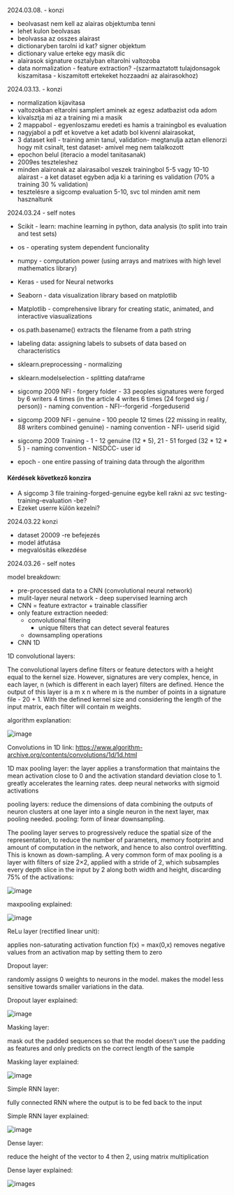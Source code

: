 2024.03.08. - konzi

- beolvasast nem kell az alairas objektumba tenni
- lehet kulon beolvasas
- beolvassa az osszes alairast
- dictionaryben tarolni id kat? signer objektum
- dictionary value erteke egy masik dic
- alairasok signature osztalyban eltarolni valtozoba
- data normalization - feature extraction? -(szarmaztatott tulajdonsagok kiszamitasa - kiszamitott ertekeket hozzaadni az alairasokhoz)


2024.03.13. - konzi

- normalization kijavitasa
- valtozokban eltarolni samplert aminek az egesz adatbazist oda adom
- kivalsztja mi az a training mi a masik 
- 2 mappabol - egyenloszamu eredeti es hamis a trainingbol es evaluation 
- nagyjabol a pdf et kovetve a ket adatb bol kivenni alairasokat, 
- 3 dataset kell - training amin tanul, validation- megtanulja aztan ellenorzi hogy mit csinalt, test dataset- amivel meg nem talalkozott
- epochon belul (iteracio a model tanitasanak)
- 2009es teszteleshez
- minden alaironak az alairasaibol veszek trainingbol 5-5 vagy 10-10 alairast - a ket dataset egyben adja ki a tarining es validation (70% a training 30 % validation)
- tesztelésre a sigcomp evaluation 5-10, svc tol minden amit nem hasznaltunk


2024.03.24 - self notes

- Scikit - learn: machine learning in python, data analysis (to split into train and test sets)
- os - operating system dependent funcionality 
- numpy - computation power (using arrays and matrixes with high level mathematics library)
- Keras - used for Neural networks 
- Seaborn - data visualization library based on matplotlib 
- Matplotlib - comprehensive library for creating static, animated, and interactive viasualizations

- os.path.basename() extracts the filename from a path string
- labeling data: assigning labels to subsets of data based on characteristics
- sklearn.preprocessing - normalizing
- sklearn.modelselection - splitting dataframe

- sigcomp 2009 NFI - forgery folder - 33 peoples signatures were forged by 6 writers 4 times (in the article 4 writes 6 times (24 forged sig / person)) - naming convention - NFI-<aaa>-forgerid <bb>-forgeduserid

- sigcomp 2009 NFI - genuine - 100 people 12 times (22 missing in reality, 88 writers combined genuine) - naming convention - NFI-<aaa> userid <bb> sigid 

- sigcomp 2009 Training - 1 - 12 genuine (12 * 5), 21 - 51 forged (32 * 12 * 5 ) - naming convention - NISDCC- <aaa> user id 

- epoch - one entire passing of training data through the algorithm

#### Kérdések következő konzira 
- A sigcomp 3 file training-forged-genuine egybe kell rakni az svc testing-training-evaluation -be?
- Ezeket userre külön kezelni?


2024.03.22 konzi

- dataset 20009 -re befejezés
- model átfutása
- megvalósítás elkezdése

2024.03.26 - self notes

model breakdown:

- pre-processed data to a CNN (convolutional neural network)
- mulit-layer neural network - deep supervised learning arch
- CNN = feature extractor + trainable classifier 
- only feature extraction needed: 
    - convolutional filtering
        - unique filters that can detect several features
    - downsampling operations
- CNN 1D

1D convolutional layers:

The convolutional layers define filters or feature detectors with a height equal to the kernel size.
However, signatures are very complex, hence, in each layer, n (which is different in each layer) filters are defined. 
Hence the output of this layer is a m x n where m is the number of points in a signature file - 20 + 1. With the defined kernel size and considering the length of the input matrix, each filter will contain m weights.

algorithm explanation:

![image](/images/1D%20convolution%20algorithm.png)

Convolutions in 1D link: https://www.algorithm-archive.org/contents/convolutions/1d/1d.html

1D max pooling layer:
the layer applies a transformation that maintains the mean activation close to 0 and the activation standard deviation close to 1. greatly accelerates the learning rates. deep neural networks with sigmoid activations

pooling layers: reduce the dimensions of data combining the outputs of neuron clusters at one layer into a single neuron in the next layer, max pooling needed.
pooling: form of linear downsampling.

The pooling layer serves to progressively reduce the spatial size of the representation, to reduce the number of parameters, memory footprint and amount of computation in the network, and hence to also control overfitting. This is known as down-sampling.
A very common form of max pooling is a layer with filters of size 2×2, applied with a stride of 2, which subsamples every depth slice in the input by 2 along both width and height, discarding 75% of the activations:

![image](/images/max%20pooling.png)

maxpooling explained:

![image](/images/max%20pooling%20explained.png)

ReLu layer (rectified linear unit):

applies non-saturating activation function f(x) = max(0,x)
removes negative values from an activation map by setting them to zero

Dropout layer:

randomly assigns 0 weights to neurons in the model. makes the model less sensitive towards smaller variations in the data.

Dropout layer explained:

![image](/images/dropout%20layer.png)

Masking layer:

mask out the padded sequences so that the model doesn't use the padding as features and only predicts on the correct length
of the sample

Masking layer explained:

![image](/images/masking%20layer.png)

Simple RNN layer:

fully connected RNN where the output is to be fed back to the input

Simple RNN layer explained:

![image](/images/simple%20RNN%20layer.png)

Dense layer:

reduce the height of the vector to 4 then 2, using matrix multiplication

Dense layer explained:

![images](/images/dense%20layer%20.png)






